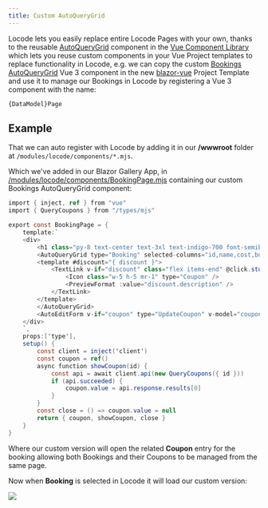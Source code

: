 ```yaml
---
title: Custom AutoQueryGrid
---
```


Locode lets you easily replace entire Locode Pages with your own, thanks to the reusable [AutoQueryGrid](/vue/autoquerygrid) component in the [Vue Component Library](/vue/) which lets you reuse custom components in your Vue Project templates to replace functionality in Locode, e.g. we can copy the custom 
[Bookings AutoQueryGrid](https://blazor-vue.web-templates.io/secure/bookings) Vue 3 component in the new [blazor-vue](https://blazor-vue.web-templates.io) Project Template
and use it to manage our Bookings in Locode by registering a Vue 3 component with the name:

`{DataModel}Page`

## Example

That we can auto register with Locode by adding it in our **/wwwroot** folder at `/modules/locode/components/*.mjs`.

Which we've added in our Blazor Gallery App, in [/modules/locode/components/BookingPage.mjs](https://github.com/NetCoreApps/BlazorGallery/blob/main/Gallery.Server/wwwroot/modules/locode/components/BookingPage.mjs) containing our custom Bookings AutoQueryGrid component:

```csharp
import { inject, ref } from "vue"
import { QueryCoupons } from "/types/mjs"

export const BookingPage = {
    template:`
    <div>
        <h1 class="py-8 text-center text-3xl text-indigo-700 font-semibold">Custom Bookings AutoQueryGrid</h1>
        <AutoQueryGrid type="Booking" selected-columns="id,name,cost,bookingStartDate,bookingEndDate,discount,notes">
        <template #discount="{ discount }">
            <TextLink v-if="discount" class="flex items-end" @click.stop="showCoupon(discount.id)" :title="discount.id">
                <Icon class="w-5 h-5 mr-1" type="Coupon" />
                <PreviewFormat :value="discount.description" />
            </TextLink>
        </template>
        </AutoQueryGrid>
        <AutoEditForm v-if="coupon" type="UpdateCoupon" v-model="coupon" @done="close" @save="close" />
    </div>
    `,
    props:['type'],
    setup() {
        const client = inject('client')
        const coupon = ref()
        async function showCoupon(id) {
            const api = await client.api(new QueryCoupons({ id }))
            if (api.succeeded) {
                coupon.value = api.response.results[0]
            }
        }
        const close = () => coupon.value = null
        return { coupon, showCoupon, close }
    }
}
```

Where our custom version will open the related **Coupon** entry for the booking allowing both Bookings and their Coupons to be managed from the same page.

Now when **Booking** is selected in Locode it will load our custom version:

<a href="https://blazor-gallery.servicestack.net/locode/QueryBookings" class="not-prose max-w-4xl">
    <div class="block flex justify-center shadow hover:shadow-lg rounded">
        <img class="" src="/img/pages/locode/custom-bookingpage.png">
    </div>
</a>